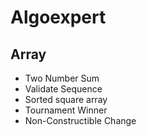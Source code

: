 # Algoexpert
## Array
- Two Number Sum
- Validate Sequence
- Sorted square array
- Tournament Winner
- Non-Constructible Change